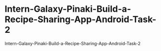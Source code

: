 # Intern-Galaxy-Pinaki-Build-a-Recipe-Sharing-App-Android-Task-2
Intern-Galaxy-Pinaki-Build-a-Recipe-Sharing-App-Android-Task-2
